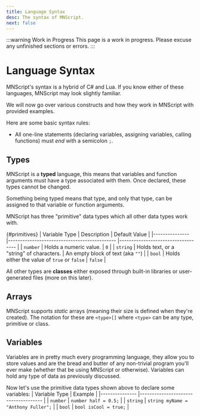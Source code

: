 ```yaml
---
title: Language Syntax
desc: The syntax of MNScript.
next: false
---
```


:::warning Work in Progress
This page is a work in progress. Please excuse any unfinished sections or errors.
:::

# Language Syntax

MNScript's syntax is a hybrid of C# and Lua. If you know either of these languages, MNScript may look slightly familiar.

We will now go over various constructs and how they work in MNScript with provided examples.

Here are some basic syntax rules:
- All one-line statements (declaring variables, assigning variables, calling functions) must *end* with a semicolon `;`.

## Types

MNScript is a **typed** language, this means that variables and function arguments must have a type associated with them.
Once declared, these types cannot be changed.

Something being typed means that type, and only that type, can be assigned to that variable or function arguments.

MNScript has three "primitive" data types which all other data types work with.

{#primitives}
| Variable Type 	| Description                                 	| Default Value                     	|
|---------------	|---------------------------------------------	|-----------------------------------	|
| `number`      	| Holds a numeric value.                      	| `0`                               	|
| `string`      	| Holds text, or a "string" of characters.    	| An empty block of text (aka `""`) 	|
| `bool`        	| Holds either the value of `true` or `false` 	| `false`                           	|

All other types are **classes** either exposed through built-in libraries or user-generated files (more on this later).

## Arrays

MNScript supports *static* arrays (meaning their size is defined when they're created). The notation for these are `<type>[]` where `<type>` can be any type, primitive or class.

## Variables

Variables are in pretty much every programming language, they allow you to store values and are the bread and butter of any non-trivial program you'll ever make (whether that be using MNScript or otherwise). Variables can hold any type of data as previously discussed.

Now let's use the primitive data types shown above to declare some variables:
| Variable Type 	| Example                             	|
|---------------	|-------------------------------------	|
| `number`      	| `number half = 0.5;`                	|
| `string`      	| `string myName = "Anthony Fuller";` 	|
| `bool`        	| `bool isCool = true;`               	|
